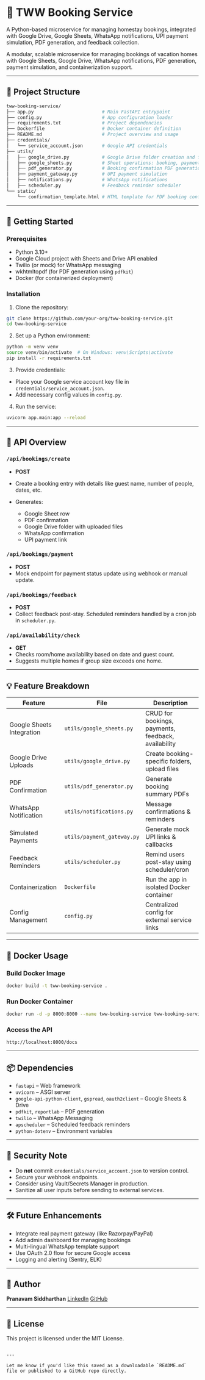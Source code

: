 # 🏡 TWW Booking Service
A Python-based microservice for managing homestay bookings, integrated with Google Drive, Google Sheets, WhatsApp notifications, UPI payment simulation, PDF generation, and feedback collection.

A modular, scalable microservice for managing bookings of vacation homes with Google Sheets, Google Drive, WhatsApp notifications, PDF generation, payment simulation, and containerization support.

---

## 📁 Project Structure

```bash
tww-booking-service/
├── app.py                         # Main FastAPI entrypoint
├── config.py                      # App configuration loader
├── requirements.txt               # Project dependencies
├── Dockerfile                     # Docker container definition
├── README.md                      # Project overview and usage
├── credentials/
│   └── service_account.json       # Google API credentials
├── utils/
│   ├── google_drive.py            # Google Drive folder creation and file upload
│   ├── google_sheets.py           # Sheet operations: booking, payment, feedback, availability
│   ├── pdf_generator.py           # Booking confirmation PDF generation
│   ├── payment_gateway.py         # UPI payment simulation
│   ├── notifications.py           # WhatsApp notifications
│   ├── scheduler.py               # Feedback reminder scheduler
└── static/
    └── confirmation_template.html # HTML template for PDF booking confirmations
```
---

## 🚀 Getting Started

### Prerequisites

- Python 3.10+
- Google Cloud project with Sheets and Drive API enabled
- Twilio (or mock) for WhatsApp messaging
- wkhtmltopdf (for PDF generation using `pdfkit`)
- Docker (for containerized deployment)

### Installation

1. Clone the repository:

```bash
git clone https://github.com/your-org/tww-booking-service.git
cd tww-booking-service
````

2. Set up a Python environment:

```bash
python -m venv venv
source venv/bin/activate  # On Windows: venv\Scripts\activate
pip install -r requirements.txt
```

3. Provide credentials:

* Place your Google service account key file in `credentials/service_account.json`.
* Add necessary config values in `config.py`.

4. Run the service:

```bash
uvicorn app.main:app --reload
```

---

## 🧠 API Overview

### `/api/bookings/create`

* **POST**
* Create a booking entry with details like guest name, number of people, dates, etc.
* Generates:

  * Google Sheet row
  * PDF confirmation
  * Google Drive folder with uploaded files
  * WhatsApp confirmation
  * UPI payment link

### `/api/bookings/payment`

* **POST**
* Mock endpoint for payment status update using webhook or manual update.

### `/api/bookings/feedback`

* **POST**
* Collect feedback post-stay. Scheduled reminders handled by a cron job in `scheduler.py`.

### `/api/availability/check`

* **GET**
* Checks room/home availability based on date and guest count.
* Suggests multiple homes if group size exceeds one home.

---

## 💡 Feature Breakdown

| Feature                   | File                       | Description                                         |
| ------------------------- | -------------------------- | --------------------------------------------------- |
| Google Sheets Integration | `utils/google_sheets.py`   | CRUD for bookings, payments, feedback, availability |
| Google Drive Uploads      | `utils/google_drive.py`    | Create booking-specific folders, upload files       |
| PDF Confirmation          | `utils/pdf_generator.py`   | Generate booking summary PDFs                       |
| WhatsApp Notification     | `utils/notifications.py`   | Message confirmations & reminders                   |
| Simulated Payments        | `utils/payment_gateway.py` | Generate mock UPI links & callbacks                 |
| Feedback Reminders        | `utils/scheduler.py`       | Remind users post-stay using scheduler/cron         |
| Containerization          | `Dockerfile`               | Run the app in isolated Docker container            |
| Config Management         | `config.py`                | Centralized config for external service links       |

---

## 🐳 Docker Usage

### Build Docker Image

```bash
docker build -t tww-booking-service .
```

### Run Docker Container

```bash
docker run -d -p 8000:8000 --name tww-booking-service tww-booking-service
```

### Access the API

```bash
http://localhost:8000/docs
```

---

## 📦 Dependencies

* `fastapi` – Web framework
* `uvicorn` – ASGI server
* `google-api-python-client`, `gspread`, `oauth2client` – Google Sheets & Drive
* `pdfkit`, `reportlab` – PDF generation
* `twilio` – WhatsApp Messaging
* `apscheduler` – Scheduled feedback reminders
* `python-dotenv` – Environment variables

---

## 🔐 Security Note

* Do **not** commit `credentials/service_account.json` to version control.
* Secure your webhook endpoints.
* Consider using Vault/Secrets Manager in production.
* Sanitize all user inputs before sending to external services.

---

## 🛠 Future Enhancements

* Integrate real payment gateway (like Razorpay/PayPal)
* Add admin dashboard for managing bookings
* Multi-lingual WhatsApp template support
* Use OAuth 2.0 flow for secure Google access
* Logging and alerting (Sentry, ELK)

---

## 👤 Author

**Pranavam Siddharthan**
[LinkedIn](https://www.linkedin.com/in/pranavam-siddharthan)
[GitHub](https://github.com/pranavamsiddharthan)

---

## 📜 License

This project is licensed under the MIT License.

```

---

Let me know if you'd like this saved as a downloadable `README.md` file or published to a GitHub repo directly.
```

